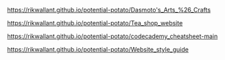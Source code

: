https://rikwallant.github.io/potential-potato/Dasmoto's_Arts_%26_Crafts

https://rikwallant.github.io/potential-potato/Tea_shop_website

https://rikwallant.github.io/potential-potato/codecademy_cheatsheet-main

https://rikwallant.github.io/potential-potato/Website_style_guide

